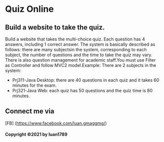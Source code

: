 #  Quiz Online
## Build a website to take the quiz.

Build a website that takes the multi-choice quiz. Each question has 4 answers, including 1 correct answer. The system is basically described as follows: there are many subjectsin the system, corresponding to each subject, the number of questions and the time to take the quiz may vary. There is also question management for academic staff.You must use Filter as Controller and follow MVC2 model.Example: There are 2 subjects in the system:
- Prj311-Java Desktop: there are 40 questions in each quiz and it takes 60 minutes for the exam.
- Prj321-Java Web: each quiz has 50 questions and the quiz time is 80 minutes.

## Connect me via
[FB] (https://www.facebook.com/luan.gmaggmg/)
#### Copyright ©2021 by luan1789